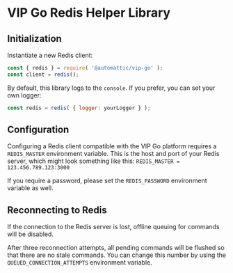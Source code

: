 # VIP Go Redis Helper Library

## Initialization

Instantiate a new Redis client:

``` js
const { redis } = require( '@automattic/vip-go' );
const client = redis();
```
By default, this library logs to the `console`. If you prefer, you can set your own logger:

```js
const redis = redis( { logger: yourLogger } );
```

## Configuration

Configuring a Redis client compatible with the VIP Go platform requires a `REDIS_MASTER` environment variable. This is the host and port of your Redis server, which might look something like this:
`REDIS_MASTER = 123.456.789.123:3000`

If you require a password, please set the `REDIS_PASSWORD` environment variable as well.

## Reconnecting to Redis

If the connection to the Redis server is lost, offline queuing for commands will be disabled.

After three reconnection attempts, all pending commands will be flushed so that there are no stale commands. You can change this number by using the `QUEUED_CONNECTION_ATTEMPTS` environment variable.
